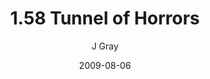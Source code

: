 ---
title: '1.58 Tunnel of Horrors'
alt: 'Mysteries of the Arcana'
date: '2009-08-06'
author: 'J Gray'
artist: 'Keira'
chapter: '1 More Heavens and Earths'
filler: false
---